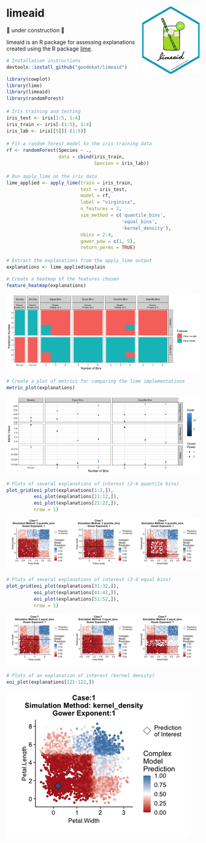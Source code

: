 
# limeaid <img align="right" width="150" height="175" src="README_files/limeaid-sticker2.png">

🚧 under construction 🚧

limeaid is an R package for assessing explanations created using the R
package [lime](https://lime.data-imaginist.com/).

``` r
# Installation instructions 
devtools::install_github("goodekat/limeaid")
```

``` r
library(cowplot)
library(lime)
library(limeaid)
library(randomForest)

# Iris training and testing
iris_test <- iris[1:5, 1:4]
iris_train <- iris[-(1:5), 1:4]
iris_lab <- iris[[5]][-(1:5)]

# Fit a random forest model to the iris training data
rf <- randomForest(Species ~ .,
                   data = cbind(iris_train, 
                                Species = iris_lab))

# Run apply_lime on the iris data
lime_applied <- apply_lime(train = iris_train,
                           test = iris_test,
                           model = rf,
                           label = "virginica",
                           n_features = 2,
                           sim_method = c('quantile_bins',
                                          'equal_bins',
                                          'kernel_density'),
                           nbins = 2:4, 
                           gower_pow = c(1, 5),
                           return_perms = TRUE)

# Extract the explanations from the apply_lime output
explanations <- lime_applied$explain
```

``` r
# Create a heatmap of the features chosen
feature_heatmap(explanations)
```

![](README_files/figure-gfm/unnamed-chunk-3-1.png)<!-- -->

``` r
# Create a plot of metrics for comparing the lime implementations
metric_plot(explanations)
```

![](README_files/figure-gfm/unnamed-chunk-4-1.png)<!-- -->

``` r
# Plots of several explanations of interest (2-4 quantile bins)
plot_grid(eoi_plot(explanations[1:2,]),
          eoi_plot(explanations[11:12,]),
          eoi_plot(explanations[21:22,]),
          nrow = 1)
```

![](README_files/figure-gfm/unnamed-chunk-5-1.png)<!-- -->

``` r
# Plots of several explanations of interest (2-4 equal bins)
plot_grid(eoi_plot(explanations[31:32,]),
          eoi_plot(explanations[41:42,]),
          eoi_plot(explanations[51:52,]),
          nrow = 1)
```

![](README_files/figure-gfm/unnamed-chunk-5-2.png)<!-- -->

``` r
# Plots of an explanation of interest (kernel density)
eoi_plot(explanations[121:122,])
```

![](README_files/figure-gfm/unnamed-chunk-6-1.png)<!-- -->
